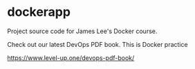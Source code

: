 # dockerapp
Project source code for James Lee's Docker course.

Check out our latest DevOps PDF book.
This is Docker practice

https://www.level-up.one/devops-pdf-book/
